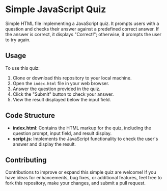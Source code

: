 # Simple JavaScript Quiz

Simple HTML file implementing a JavaScript quiz. It prompts users with a question and checks their answer against a predefined correct answer. If the answer is correct, it displays "Correct!"; otherwise, it prompts the user to try again.

## Usage

To use this quiz:

1. Clone or download this repository to your local machine.
2. Open the `index.html` file in your web browser.
3. Answer the question provided in the quiz.
4. Click the "Submit" button to check your answer.
5. View the result displayed below the input field.

## Code Structure

- **index.html**: Contains the HTML markup for the quiz, including the question prompt, input field, and result display.
- **script.js**: Implements the JavaScript functionality to check the user's answer and display the result.

## Contributing

Contributions to improve or expand this simple quiz are welcome! If you have ideas for enhancements, bug fixes, or additional features, feel free to fork this repository, make your changes, and submit a pull request.
